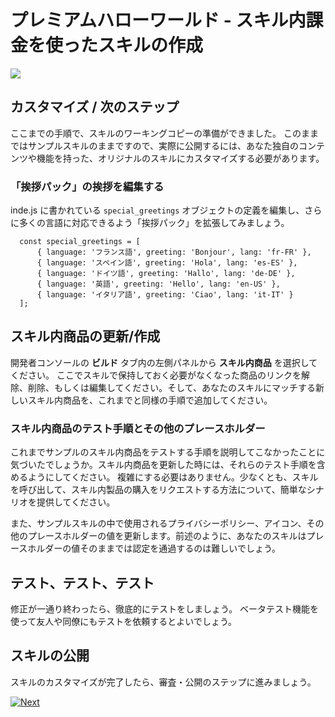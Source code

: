 # プレミアムハローワールド - スキル内課金を使ったスキルの作成
<img src="https://m.media-amazon.com/images/G/01/mobile-apps/dex/alexa/alexa-skills-kit/tutorials/quiz-game/header._TTH_.png" />

## カスタマイズ / 次のステップ

ここまでの手順で、スキルのワーキングコピーの準備ができました。 このままではサンプルスキルのままですので、実際に公開するには、あなた独自のコンテンツや機能を持った、オリジナルのスキルにカスタマイズする必要があります。

### 「挨拶パック」の挨拶を編集する

inde.js に書かれている `special_greetings` オブジェクトの定義を編集し、さらに多くの言語に対応できるよう「挨拶パック」を拡張してみましょう。

  ```
	const special_greetings = [
		{ language: 'フランス語', greeting: 'Bonjour', lang: 'fr-FR' },
		{ language: 'スペイン語', greeting: 'Hola', lang: 'es-ES' },
		{ language: 'ドイツ語', greeting: 'Hallo', lang: 'de-DE' },
		{ language: '英語', greeting: 'Hello', lang: 'en-US' },
		{ language: 'イタリア語', greeting: 'Ciao', lang: 'it-IT' }
	];
```
## スキル内商品の更新/作成

開発者コンソールの **ビルド** タブ内の左側パネルから **スキル内商品** を選択してください。 ここでスキルで保持しておく必要がなくなった商品のリンクを解除、削除、もしくは編集してください。そして、あなたのスキルにマッチする新しいスキル内商品を、これまでと同様の手順で追加してください。

### スキル内商品のテスト手順とその他のプレースホルダー

これまでサンプルのスキル内商品をテストする手順を説明してこなかったことに気づいたでしょうか。スキル内商品を更新した時には、それらのテスト手順を含めるようにしてください。 複雑にする必要はありません。少なくとも、スキルを呼び出して、スキル内製品の購入をリクエストする方法について、簡単なシナリオを提供してください。

また、サンプルスキルの中で使用されるプライバシーポリシー、アイコン、その他のプレースホルダーの値を更新します。前述のように、あなたのスキルはプレースホルダーの値そのままでは認定を通過するのは難しいでしょう。

## テスト、テスト、テスト

修正が一通り終わったら、徹底的にテストをしましょう。 ベータテスト機能を使って友人や同僚にもテストを依頼するとよいでしょう。

## スキルの公開

スキルのカスタマイズが完了したら、審査・公開のステップに進みましょう。

[![Next](./next.png)](./6-submit-for-certification.md)
